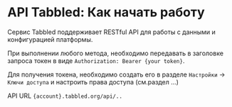 # API Tabbled: Как начать работу

Сервис Tabbled поддерживает RESTful API для работы с данными и конфигурацией платформы.

При выполнении любого метода, необходимо передавать в заголовке запроса токен в виде `Authorization: Bearer {your token}`.

Для получения токена, необходимо создать его в разделе  `Настройки` -> `Ключи доступа` и настроить права доступа (см.раздел ...)

API URL `{account}.tabbled.org/api/..`
